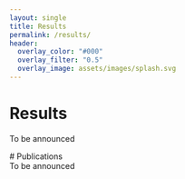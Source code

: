 ```yaml
---
layout: single
title: Results
permalink: /results/
header:
  overlay_color: "#000"
  overlay_filter: "0.5"
  overlay_image: assets/images/splash.svg
---
```


# Results
<div style="text-align: justify"> 
To be announced
</div>
<p></p>
# Publications
<div style="text-align: justify"> 
To be announced
</div>
